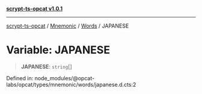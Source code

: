 [**scrypt-ts-opcat v1.0.1**](../../../../../README.md)

***

[scrypt-ts-opcat](../../../../../README.md) / [Mnemonic](../../../README.md) / [Words](../README.md) / JAPANESE

# Variable: JAPANESE

> **JAPANESE**: `string`[]

Defined in: node\_modules/@opcat-labs/opcat/types/mnemonic/words/japanese.d.cts:2
